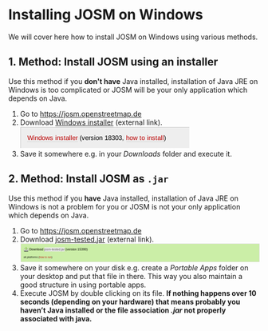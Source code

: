 # Installing JOSM on Windows 

We will cover here how to install JOSM on Windows using various methods.

## 1. Method: Install JOSM using an installer

Use this method if you **don't have** Java installed, installation of Java JRE on Windows is too complicated or JOSM will be your only application which depends on Java.

1. Go to https://josm.openstreetmap.de
2. Download [Windows installer](https://josm.openstreetmap.de/download/windows/josm-setup.exe) (external link).
   ![](website-exe-download/out.png)
3. Save it somewhere e.g. in your *Downloads* folder and execute it.

## 2. Method: Install JOSM as `.jar`

Use this method if you **have** Java installed, installation of Java JRE on Windows is not a problem for you or JOSM is not your only application which depends on Java.

1. Go to https://josm.openstreetmap.de
2. Download [josm-tested.jar](https://videos.openstreetmap.de/kategorien/Basics/Changesets.mkv) (external link).
   ![](./website-jar-download/out.png)
3. Save it somewhere on your disk e.g. create a *Portable Apps* folder on your desktop and put that file in there. This way you also maintain a good structure in using portable apps.
4. Execute JOSM by double clicking on its file.
   **If nothing happens over 10 seconds (depending on your hardware) that means probably you haven’t Java installed or the file association *.jar* not properly associated with java.**

